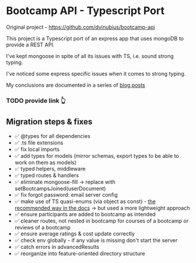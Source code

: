# Bootcamp API - Typescript Port

Original project - https://github.com/dvinubius/bootcamp-api

This project is a Typescript port of an express app that uses mongoDB to provide a REST API.

I've kept mongoose in spite of all its issues with TS, i.e. sound strong typing.

I've noticed some express specific issues when it comes to strong typing.

My conclusions are documented in a series of [blog posts](https://medium.com)

### TODO provide link 👆

## Migration steps & fixes

- ✅ @types for all dependencies
- ✅ .ts file extensions
- ✅ fix local imports
- ✅ add types for models (mirror schemas, export types to be able to work on them as models)
- ✅ typed helpers, middleware
- ✅ typed routes & handlers
- ✅ eliminate mongoose-fill -> replace with setBootcampsJoined(userDocument)
- ✅ fix forgot password: email server config
- ✅ make use of TS quasi-enums (via object as const) - [the recommended way in the docs](https://www.typescriptlang.org/docs/handbook/enums.html#objects-vs-enums) -> but used a more lightweight approach
- ✅ ensure participants are added to bootcamp as intended
- ✅ cleaner routes, not nested in bootcamp for courses of a bootcamp or reviews of a bootcamp
- ✅ ensure average ratings & cost update correctly
- ✅ check env globally - if any value is missing don't start the server
- ✅ catch errors in advancedResults
- ✅ reorganize into feature-oriented directory structure
